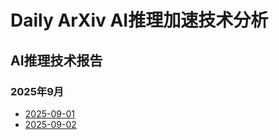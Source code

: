 ﻿# Daily ArXiv AI推理加速技术分析

## AI推理技术报告

### 2025年9月

<!-- REPORTS_START_2025_09 -->
- [2025-09-01](2025-09/09-01/ai_inference_report_20250904_103049.md)
- [2025-09-02](2025-09/09-02/ai_inference_report_20250905_185045.md)
<!-- REPORTS_END_2025_09 -->
